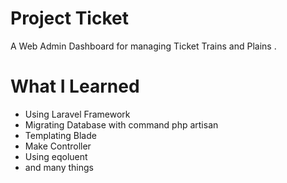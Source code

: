 # Project Ticket

A Web Admin Dashboard for managing Ticket Trains and Plains .

# What I Learned

* Using Laravel Framework
* Migrating Database with command php artisan
* Templating Blade
* Make Controller
* Using eqoluent
* and many things
